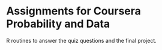 # Assignments for Coursera Probability and Data

R routines to answer the quiz questions and the final project.
